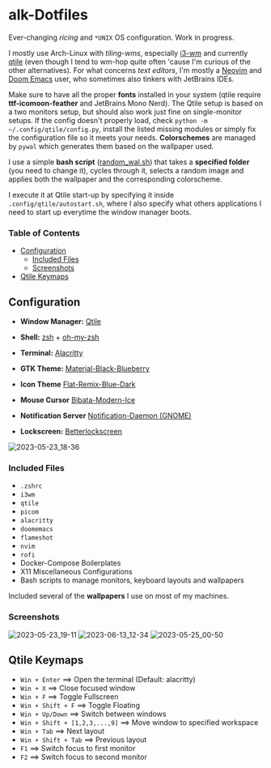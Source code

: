 # alk-Dotfiles
Ever-changing _ricing_ and `*UNIX` OS configuration. Work in progress.

I mostly use Arch-Linux with _tiling-wms_, especially [i3-wm](https://github.com/i3/i3) and currently [qtile](https://github.com/qtile/qtile) (even though I tend to wm-hop quite often 'cause I'm curious of the other alternatives). For what concerns _text editors_, I'm mostly a [Neovim](https://github.com/neovim/neovim) and [Doom Emacs](https://github.com/doomemacs/doomemacs) user, who sometimes also tinkers with JetBrains IDEs. 

Make sure to have all the proper **fonts** installed in your system (qtile require **ttf-icomoon-feather** and JetBrains Mono Nerd). The Qtile setup is based on a two monitors setup, but should also work just fine on single-monitor setups. If the config doesn't properly load, check `python -m ~/.config/qtile/config.py`, install the listed missing modules or simply fix the configuration file so it meets your needs.
**Colorschemes** are managed by `pywal` which generates them based on the wallpaper used. 

I use a simple **bash script** ([random_wal.sh](https://github.com/alcestide/Dotfiles/blob/main/random_wal.sh)) that takes a **specified folder** (you need to change it), cycles through it, selects a random image and applies both the wallpaper and the corresponding colorscheme. 

I execute it at Qtile start-up by specifying it inside `.config/qtile/autostart.sh`, where I also specify what others applications I need to start up everytime the window manager boots.

### **Table of Contents**
* [Configuration](https://github.com/alcestide/Dotfiles#configuration)
  * [Included Files](https://github.com/alcestide/Dotfiles#included-files) 
  * [Screenshots](https://github.com/alcestide/Dotfiles#screenshots)
* [Qtile Keymaps](https://github.com/alcestide/Dotfiles#qtile-keymaps)

## Configuration

- **Window Manager:** [Qtile](https://github.com/qtile/qtile) 

- **Shell:** [zsh](https://www.zsh.org/) + [oh-my-zsh](https://ohmyz.sh/)

- **Terminal:** [Alacritty](https://github.com/alacritty/alacritty)

- **GTK Theme:** [Material-Black-Blueberry](https://www.gnome-look.org/p/1316887)

- **Icon Theme** [Flat-Remix-Blue-Dark](https://www.gnome-look.org/p/1214931)

- **Mouse Cursor** [Bibata-Modern-Ice](https://www.gnome-look.org/p/1197198)

- **Notification Server** [Notification-Daemon (GNOME)](https://archlinux.org/packages/extra/x86_64/notification-daemon/)

- **Lockscreen:** [Betterlockscreen](https://github.com/betterlockscreen/betterlockscreen)

![2023-05-23_18-36](https://github.com/alcestide/Dotfiles/assets/106203061/410fe864-2921-49de-94d7-3cb85bec2cc4)

### Included Files

- `.zshrc`
- `i3wm`
- `qtile`
- `picom`
- `alacritty`
- `doomemacs`
- `flameshot`
- `nvim`
- `rofi`
- Docker-Compose Boilerplates
- X11 Miscellaneous Configurations
- Bash scripts to manage monitors, keyboard layouts and wallpapers

Included several of the **wallpapers** I use on most of my machines.
### Screenshots

![2023-05-23_19-11](https://github.com/alcestide/Dotfiles/assets/106203061/40d19df5-920f-49e3-8857-408d7780c930)
![2023-06-13_12-34](https://github.com/alcestide/Dotfiles/assets/106203061/2dd03ca6-4224-4171-a29a-813dc6fa000b)
![2023-05-25_00-50](https://github.com/alcestide/Dotfiles/assets/106203061/3b0cbbe4-dca3-49a0-8b67-772c43e80493)

## Qtile Keymaps

- `Win + Enter` $\implies$ Open the terminal (Default: alacritty)
- `Win + X` $\implies$ Close focused window
- `Win + F` $\implies$ Toggle Fullscreen
- `Win + Shift + F` $\implies$ Toggle Floating
- `Win + Up/Down` $\implies$ Switch between windows
- `Win + Shift + [1,2,3,...,9]` $\implies$ Move window to specified workspace
- `Win + Tab` $\implies$ Next layout
- `Win + Shift + Tab` $\implies$ Previous layout
- `F1` $\implies$ Switch focus to first monitor
- `F2` $\implies$ Switch focus to second monitor
